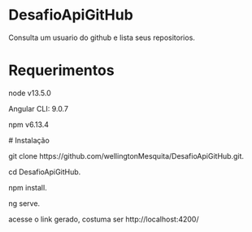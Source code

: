 # DesafioApiGitHub
Consulta um usuario do github e lista seus repositorios.
# Requerimentos
<p>node v13.5.0</p>
<p>Angular CLI: 9.0.7</p>
<p>npm v6.13.4</p>
# Instalação
<p>git clone https://github.com/wellingtonMesquita/DesafioApiGitHub.git.</p>
<p>cd DesafioApiGitHub.</p>
<p>npm install.</p>
<p>ng serve.</p>
<p>acesse o link gerado, costuma ser http://localhost:4200/</p>

